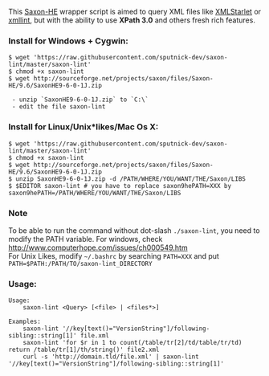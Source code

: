 This [Saxon-HE](http://sourceforge.net/projects/saxon) wrapper script is aimed to query XML files like [XMLStarlet](http://xmlstar.sourceforge.net/) or [xmllint](http://xmlsoft.org/xmllint.html), but with the ability to use **XPath 3.0** and others fresh rich features.

### Install for Windows + Cygwin:

    $ wget 'https://raw.githubusercontent.com/sputnick-dev/saxon-lint/master/saxon-lint'
    $ chmod +x saxon-lint
    $ wget http://sourceforge.net/projects/saxon/files/Saxon-HE/9.6/SaxonHE9-6-0-1J.zip

     - unzip `SaxonHE9-6-0-1J.zip` to `C:\`
     - edit the file saxon-lint

### Install for Linux/Unix*likes/Mac Os X:

    $ wget 'https://raw.githubusercontent.com/sputnick-dev/saxon-lint/master/saxon-lint'
    $ chmod +x saxon-lint
    $ wget http://sourceforge.net/projects/saxon/files/Saxon-HE/9.6/SaxonHE9-6-0-1J.zip
    $ unzip SaxonHE9-6-0-1J.zip -d /PATH/WHERE/YOU/WANT/THE/Saxon/LIBS
    $ $EDITOR saxon-lint # you have to replace saxon9hePATH=XXX by saxon9hePATH=/PATH/WHERE/YOU/WANT/THE/Saxon/LIBS

### Note
To be able to run the command without dot-slash `./saxon-lint`, you need to modify the PATH variable. For windows, check http://www.computerhope.com/issues/ch000549.htm    
For Unix Likes, modify `~/.bashrc` by searching `PATH=XXX` and put `PATH=$PATH:/PATH/TO/saxon-lint_DIRECTORY`

### Usage:

    Usage:
        saxon-lint <Query> [<file> | <files*>]

    Examples:
        saxon-lint '//key[text()="VersionString"]/following-sibling::string[1]' file.xml
        saxon-lint 'for $r in 1 to count(/table/tr[2]/td/table/tr/td) return /table/tr[1]/th/string()' file2.xml
        curl -s 'http://domain.tld/file.xml' | saxon-lint '//key[text()="VersionString"]/following-sibling::string[1]'
